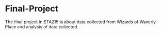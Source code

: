 # Final-Project
The final project in STA215 is about data collected from Wizards of Waverly Place and analysis of data collected. 
